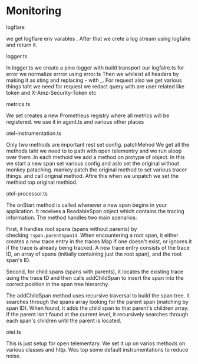 # Monitoring

logflare

we get logflare env varables . After that we crete a log stream using logfalre and return it.

logger.ts

In logger.ts we create a pino logger with build transport our logfalre.ts for error we normalize errror using error.ts Then we whileist all headers by making it as sting and replacing - with _. For request also we get various things taht we need for request we redact query with are user related like token and X-Amz-Security-Token etc

metrics.ts

We set creates a new Prometheus registry where all metrics will be registered. we use it in agent.ts and various other places

otel-instrumentation.ts

Only two methods are important rest set config. patchMehod We get all the methods taht we need to to path with open telementry and we run aloop over them .In each methoid we add a method on protype of object. In this we start a new span set various config and aslo set the original without monkey pataching.   mankey patch the original method to set  various tracer things. and call original method. Aftre this when we unpatch we set the methiod top original methiod.

otel-processor.ts

The onStart method is called whenever a new span begins in your application. It receives a ReadableSpan object which contains the tracing information. The method handles two main scenarios:

First, it handles root spans (spans without parents) by checking `!span.parentSpanId`. When encountering a root span, it either creates a new trace entry in the traces Map if one doesn't exist, or ignores it if the trace is already being tracked. A new trace entry consists of the trace ID, an array of spans (initially containing just the root span), and the root span's ID.

Second, for child spans (spans with parents), it locates the existing trace using the trace ID and then calls addChildSpan to insert the span into the correct position in the span tree hierarchy.

The addChildSpan method uses recursive traversal to build the span tree. It searches through the spans array looking for the parent span (matching by span ID). When found, it adds the child span to that parent's children array. If the parent isn't found at the current level, it recursively searches through each span's children until the parent is located.

otel.ts

This is just setup for open telementary. We set it up on varios methods on various classes and http. Wes top some default instrumentations to reduce noise.